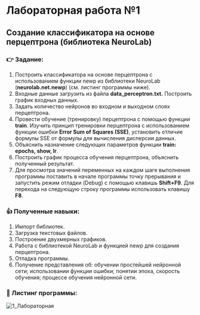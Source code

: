 # Лабораторная работа №1
## Создание классификатора на основе перцептрона (библиотека NeuroLab)
 ### :point_right: Задание:
1.	Построить классификатора на основе перцептрона с использованием функции newp из библиотеки NeuroLab (**neurolab.net.newp**) (см. листинг программы ниже).
2.	Входные данные загрузить из файла  **data_perceptron.txt.**
Построить график входных данных.
3.	Задать количество нейронов во входном и выходном слоях перцептрона.
4.	Провести обучение (тренировку) перцептрона с помощью функции **train**. Изучить принцип тренировки перцептрона с использованием функции ошибки **Error Sum of Squares (SSE)**, установить отличие формулы SSE от формулы для вычисления дисперсии данных.
5.	Объяснить назначение следующих параметров функции **train:
epochs, show, lr**.
6.	Построить график процесса обучения перцептрона, объяснить полученный результат.
7.	Для просмотра значений переменных на каждом шаге выполнения программы поставить в начале программы точку прерывания и запустить режим отладки (Debug) с помощью клавишь **Shift+F9**. Для перехода на следующую строку программы использовать клавишу **F8**.

### :thumbsup: Полученные навыки:
1.	Импорт библиотек.
2.	Загрузка текстовых файлов.
3.	Построение двухмерных графиков.
4.	Работа с библиотекой NeuroLab и функцией newp для создания перцептрона.
5.	Отладка программы.
6.	Получение представления об:
   обучении простейшей нейронной сети;
   использовании функции ошибки;
   понятии эпоха, скорость обучения;
   процессе обучения нейронной сети.
### :bookmark_tabs: Листинг программы:
![1_Лабораторная](https://github.com/user-attachments/assets/6d6a2775-d3c2-401d-8309-62784b0bbabe)
